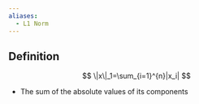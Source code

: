 ```yaml
---
aliases:
  - L1 Norm
---
```


## Definition

$$
\|x\|_1=\sum_{i=1}^{n}|x_i|
$$

- The sum of the absolute values of its components
